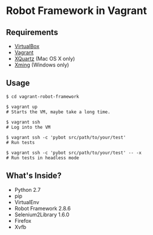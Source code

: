 # Robot Framework in Vagrant

## Requirements

 * [VirtualBox](https://www.virtualbox.org)
 * [Vagrant](https://www.vagrantup.com)
 * [XQuartz](http://xquartz.macosforge.org/) (Mac OS X only)
 * [Xming](http://www.straightrunning.com/XmingNotes/) (Windows only)

## Usage

``` console
$ cd vagrant-robot-framework

$ vagrant up
# Starts the VM, maybe take a long time.

$ vagrant ssh
# Log into the VM

$ vagrant ssh -c 'pybot src/path/to/your/test'
# Run tests

$ vagrant ssh -c 'pybot src/path/to/your/test' -- -x
# Run tests in headless mode
```

## What's Inside?

 * Python 2.7
 * pip
 * VirtualEnv
 * Robot Framework 2.8.6
 * Selenium2Library 1.6.0
 * Firefox
 * Xvfb
